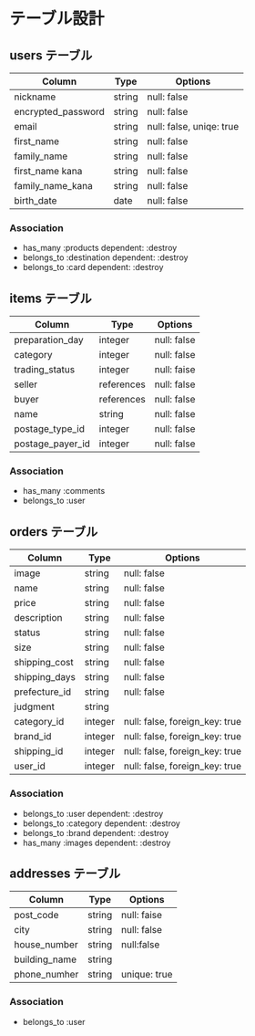 # テーブル設計

## users テーブル

| Column             | Type        | Options                       |
| ------------------ | ----------- | ----------------------------- |
| nickname           | string      | null: false                   |
| encrypted_pa​​ssword | string      | null: false                   |
| email              | string      | null: false, uniqe: true      |
| first_name         | string      | null: false                   |
| family_name        | string      | null: false                   |
| first_name kana    | string      | null: false                   |
| family_name_kana   | string      | null: false                   |
| birth_date         | date        | null: false                   |

### Association

- has_many :products dependent: :destroy
- belongs_to :destination dependent: :destroy
- belongs_to :card dependent: :destroy

## items テーブル 

| Column             | Type       | Options                        |
| ------------------ | ---------- | ------------------------------ |
| preparation_day    | integer    | null: false                    |
| category           | integer    | null: false                    |
| trading_status     | integer    | null: faise                    |
| seller             | references | null: false                    |
| buyer              | references | null: false                    |
| name               | string     | null: false                    |
| postage_type_id    | integer    | null: false                    |
| postage_payer_id   | integer    | null: false                    |

### Association

- has_many :comments
- belongs_to :user

## orders テーブル

| Column        | Type       | Options                        |
| ------------- | ---------- | ------------------------------ |
| image         | string     | null: false                    |
| name          | string     | null: false                    |
| price         | string     | null: false                    |
| description   | string     | null: false                    |
| status        | string     | null: false                    |
| size          | string     | null: false                    |
| shipping_cost | string     | null: false                    |
| shipping_days | string     | null: false                    |
| prefecture_id | string     | null: false                    |
| judgment      | string     |                                |
| category_id   | integer    | null: false, foreign_key: true |
| brand_id      | integer    | null: false, foreign_key: true |
| shipping_id   | integer    | null: false, foreign_key: true |
| user_id       | integer    | null: false, foreign_key: true |

### Association

- belongs_to :user dependent: :destroy
- belongs_to :category dependent: :destroy
- belongs_to :brand dependent: :destroy
- has_many :images dependent: :destroy

##  addresses テーブル

| Column             | Type       | Options                        |
| ------------------ | ---------- | ------------------------------ |
| post_code          | string     | null: faise                    |
| city               | string     | null: false                    |
| house_number       | string     | null:false                     |
| building_name      | string     |                                |
| phone_numher       | string     | unique: true                   |

### Association
- belongs_to :user

